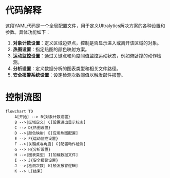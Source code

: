 # 代码解释
这段YAML代码是一个全局配置文件，用于定义Ultralytics解决方案的各种设置和参数。具体功能如下：
1. **对象计数设置**：定义区域边界点，控制是否显示进入或离开该区域的对象。
2. **热图设置**：指定热图的颜色映射方案。
3. **运动监控设置**：通过关键点和角度阈值监控运动状态，例如俯卧撑的动作检测。
4. **分析设置**：定义数据分析的图表类型和相关文件路径。
5. **安全报警系统设置**：设定检测次数阈值以触发邮件报警。

# 控制流图
```mermaid
flowchart TD
    A[开始] --> B{对象计数设置}
    B -->|区域定义| C[设置进出显示标志]
    C --> D{热图设置}
    D -->|颜色映射| E[应用热图配置]
    E --> F{运动监控设置}
    F -->|关键点与角度| G[配置动作检测]
    G --> H{分析设置}
    H -->|图表类型| I[加载数据文件]
    I --> J{安全报警设置}
    J -->|检测次数| K[触发报警逻辑]
    K --> L[结束]
```